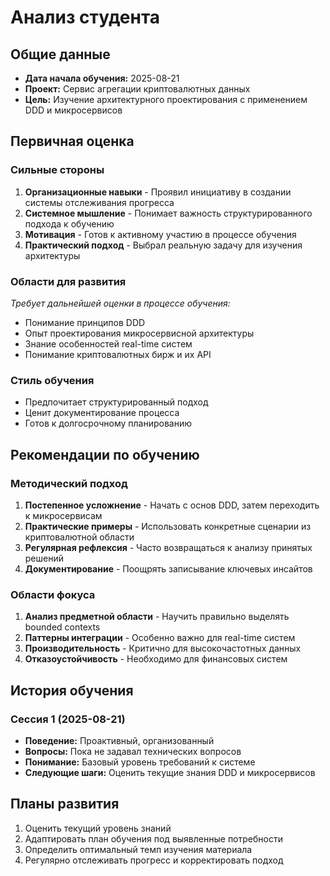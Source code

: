 # Анализ студента

## Общие данные
- **Дата начала обучения:** 2025-08-21
- **Проект:** Сервис агрегации криптовалютных данных
- **Цель:** Изучение архитектурного проектирования с применением DDD и микросервисов

## Первичная оценка

### Сильные стороны
1. **Организационные навыки** - Проявил инициативу в создании системы отслеживания прогресса
2. **Системное мышление** - Понимает важность структурированного подхода к обучению
3. **Мотивация** - Готов к активному участию в процессе обучения
4. **Практический подход** - Выбрал реальную задачу для изучения архитектуры

### Области для развития
*Требует дальнейшей оценки в процессе обучения:*
- Понимание принципов DDD
- Опыт проектирования микросервисной архитектуры
- Знание особенностей real-time систем
- Понимание криптовалютных бирж и их API

### Стиль обучения
- Предпочитает структурированный подход
- Ценит документирование процесса
- Готов к долгосрочному планированию

## Рекомендации по обучению

### Методический подход
1. **Постепенное усложнение** - Начать с основ DDD, затем переходить к микросервисам
2. **Практические примеры** - Использовать конкретные сценарии из криптовалютной области
3. **Регулярная рефлексия** - Часто возвращаться к анализу принятых решений
4. **Документирование** - Поощрять записывание ключевых инсайтов

### Области фокуса
1. **Анализ предметной области** - Научить правильно выделять bounded contexts
2. **Паттерны интеграции** - Особенно важно для real-time систем
3. **Производительность** - Критично для высокочастотных данных
4. **Отказоустойчивость** - Необходимо для финансовых систем

## История обучения

### Сессия 1 (2025-08-21)
- **Поведение:** Проактивный, организованный
- **Вопросы:** Пока не задавал технических вопросов
- **Понимание:** Базовый уровень требований к системе
- **Следующие шаги:** Оценить текущие знания DDD и микросервисов

## Планы развития
1. Оценить текущий уровень знаний
2. Адаптировать план обучения под выявленные потребности
3. Определить оптимальный темп изучения материала
4. Регулярно отслеживать прогресс и корректировать подход